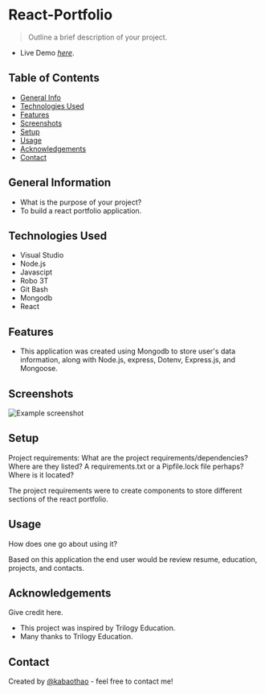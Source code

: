 # React-Portfolio

> Outline a brief description of your project.
- Live Demo [_here_](https://kabaothao.github.io/React-Portfolio/). 



> <!-- If you have the project hosted somewhere, include the link here. -->

## Table of Contents

- [General Info](#general-information)
- [Technologies Used](#technologies-used)
- [Features](#features)
- [Screenshots](#screenshots)
- [Setup](#setup)
- [Usage](#usage)
- [Acknowledgements](#acknowledgements)
- [Contact](#contact)
<!-- * [License](#license) -->

## General Information

- What is the purpose of your project?
- To build a react portfolio application. 

<!-- You don't have to answer all the questions - just the ones relevant to your project. -->

## Technologies Used

- Visual Studio
- Node.js
- Javascipt
- Robo 3T 
- Git Bash
- Mongodb
- React

## Features

- This application was created using Mongodb to store user's data information, along with Node.js, express, Dotenv, Express.js, and Mongoose. 


## Screenshots

![Example screenshot](https://github.com/kabaothao/React-Portfolio/blob/main/portfolio-app/assets/imageiphone.PNG)

<!-- If you have screenshots you'd like to share, include them here. -->

## Setup

Project requirements:
What are the project requirements/dependencies? Where are they listed? A requirements.txt or a Pipfile.lock file perhaps? Where is it located?

The project requirements were to create components to store different sections of the react portfolio.



## Usage

How does one go about using it?

Based on this application the end user would be review resume, education, projects, and contacts. 

## Acknowledgements

Give credit here.

- This project was inspired by Trilogy Education.
- Many thanks to Trilogy Education.

## Contact

Created by [@kabaothao](https://github.com/kabaothao) - feel free to contact me!

<!-- Optional -->
<!-- ## License -->
<!-- This project is open source and available under the [... License](). -->

<!-- You don't have to include all sections - just the one's relevant to your project -->
